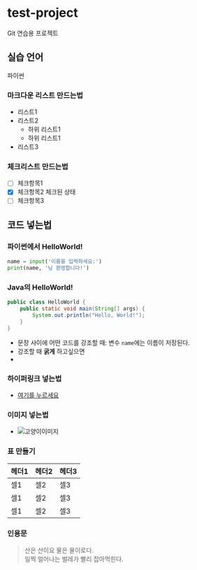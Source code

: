 # test-project
Git 연습용 프로젝트

## 실습 언어
파이썬

### 마크다운 리스트 만드는법
 - 리스트1
 - 리스트2
   - 하위 리스트1
   - 하위 리스트1
 - 리스트3

### 체크리스트 만드는법
 - [ ] 체크항목1
 - [x] 체크항목2 체크된 상태
 - [ ] 체크항목3

## 코드 넣는법

### 파이썬에서 HelloWorld!

```python
name = input('이름을 입력하세요:')
print(name, '님 환영합니다!')
```

### Java의 HelloWorld!

```java
public class HelloWorld {
    public static void main(String[] args) {
        System.out.println("Hello, World!");
    }
}
```

 - 문장 사이에 어떤 코드를 강조할 때: 변수 `name`에는 이름이 저장된다.
 - 강조할 때 **굵게** 하고싶으면
 - 
### 하이퍼링크 넣는법
- [여기를 누르세요](https://www.naver.com/)


### 이미지 넣는법
- ![고양이이미지](https://encrypted-tbn2.gstatic.com/images?q=tbn:ANd9GcT-9iTcqSva2gIizTToydGrhfCVdi92UA-GGsEJ3vnGdXElDhOIqrLEVlkU_c_UYa1ozP1uwM2B-fHiwJnPvm_ywD2RGGaBGO-O58KuRrZn)


### 표 만들기

| 헤더1 | 헤더2 | 헤더3 |
|---|---|---|
|셀1 | 셀2 | 셀3 |
|셀1 | 셀2 | 셀3 |
|셀1 | 셀2 | 셀3 |


### 인용문
  > 산은 산이요 물은 물이로다.
  > <br>일찍 얼어나는 벌레가 빨리 잡아먹힌다.










